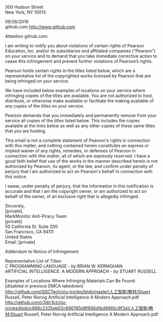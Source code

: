 300 Hudson Street  
New York, NY 10013  

09/26/2018  
github.com http://www.github.com  

Attention github.com:  

I am writing to notify you about violations of certain rights of Pearson Education, Inc. and/or its subsidiaries and affiliated companies (“Pearson”) on your service and to demand that you take immediate corrective action to cease this infringement and prevent further violations of Pearson’s rights.  

Pearson holds certain rights in the titles listed below, which are a representative list of the copyrighted works licensed by Pearson that are being infringed on your service.  

We have included below examples of locations on your service where infringing copies of the titles are available. You are not authorized to host, distribute, or otherwise make available or facilitate the making available of any copies of the titles on your service.  

Pearson demands that you immediately and permanently remove from your service all copies of the titles listed below. This includes the copies available at the links below as well as any other copies of these same titles that you are hosting.  

This email is not a complete statement of Pearson's rights in connection with this matter, and nothing contained herein constitutes an express or implied waiver of any rights, remedies, or defenses of Pearson in connection with this matter, all of which are expressly reserved. I have a good faith belief that use of the works in the manner described herein is not authorized by Pearson, its agent, or the law, and confirm under penalty of perjury that I am authorized to act on Pearson's behalf in connection with this notice.  

I swear, under penalty of perjury, that the information in this notification is accurate and that I am the copyright owner, or am authorized to act on behalf of the owner, of an exclusve right that is allegedly infringed.  

Sincerely,  
[private],  
MarkMonitor Anti-Piracy Team  
[private]  
50 California St. Suite 200  
San Francisco, CA 94111  
United States  
Email: [private]

Addendum to Notice of Infringement  

Representative List of Titles:  
C PROGRAMMING LANGUAGE - by BRIAN W. KERNIGHAN  
ARTIFICIAL INTELLIGENCE: A MODERN APPROACH - by STUART RUSSELL  

Examples of Locations Where Infringing Materials Can Be Found:  
[disabled in previous DMCA takedown]  
http://github.com/QSCTech/zju-icicles/blob/master/人工智能/教材/Stuart Russell, Peter Norvig Artificial Intelligence A Modern Approach.pdf    
http://github.com/r3dir3ct/zju-icicles/blob/c889c2335eb02c690765d8f856d1bd9665c9f3a1/人工智能/教材/Stuart Russell, Peter Norvig Artificial Intelligence A Modern Approach.pdf    
